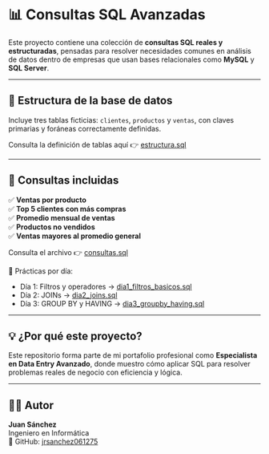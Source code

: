 # 📊 Consultas SQL Avanzadas

Este proyecto contiene una colección de **consultas SQL reales y estructuradas**, pensadas para resolver necesidades comunes en análisis de datos dentro de empresas que usan bases relacionales como **MySQL** y **SQL Server**.

---

## 🧱 Estructura de la base de datos

Incluye tres tablas ficticias: `clientes`, `productos` y `ventas`, con claves primarias y foráneas correctamente definidas.

Consulta la definición de tablas aquí 👉 [estructura.sql](estructura.sql)

---

## 🧠 Consultas incluidas

✅ **Ventas por producto**  
✅ **Top 5 clientes con más compras**  
✅ **Promedio mensual de ventas**  
✅ **Productos no vendidos**  
✅ **Ventas mayores al promedio general**

Consulta el archivo 👉 [consultas.sql](consultas.sql)

📅 Prácticas por día:
- Día 1: Filtros y operadores → [dia1_filtros_basicos.sql](dia1_filtros_basicos.sql)
- Día 2: JOINs → [dia2_joins.sql](dia2_joins.sql)
- Día 3: GROUP BY y HAVING → [dia3_groupby_having.sql](dia3_groupby_having.sql)


---

## 💡 ¿Por qué este proyecto?

Este repositorio forma parte de mi portafolio profesional como **Especialista en Data Entry Avanzado**, donde muestro cómo aplicar SQL para resolver problemas reales de negocio con eficiencia y lógica.

---

## 🧑‍💻 Autor

**Juan Sánchez**  
Ingeniero en Informática  
🔗 GitHub: [jrsanchez061275](https://github.com/jrsanchez061275)
